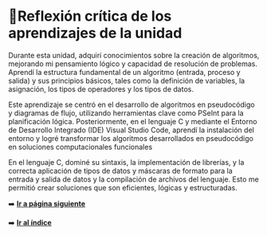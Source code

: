# 💭Reflexión crítica de los aprendizajes de la unidad
Durante esta unidad, adquirí conocimientos sobre la creación de algoritmos, mejorando mi pensamiento lógico y capacidad
de resolución de problemas. Aprendí la estructura fundamental de un algoritmo (entrada, proceso y salida) y sus principios
básicos, tales como la definición de variables, la asignación, los tipos de operadores y los tipos de datos.

Este aprendizaje se centró en el desarrollo de algoritmos en pseudocódigo y diagramas de flujo, utilizando herramientas 
clave como PSeInt para la planificación lógica. Posteriormente, en el lenguaje C y mediante el Entorno de Desarrollo Integrado
(IDE) Visual Studio Code, aprendí la instalación del entorno y logré transformar los algoritmos desarrollados en pseudocódigo
en soluciones computacionales funcionales

En el lenguaje C, dominé su sintaxis, la implementación de librerías, y la correcta aplicación de tipos de datos y
máscaras de formato para la entrada y salida de datos y la compilación de archivos del lenguaje. Esto me permitió crear
soluciones que son eficientes, lógicas y estructuradas.

➡️ [**Ir a página siguiente**](/unidad1/contenidosUnidad/tareas.md)

➡️ [**Ir al índice**](/index.md)
